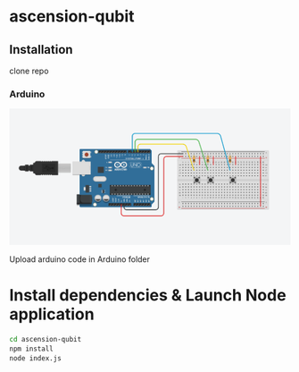 # ascension-qubit

## Installation

clone repo

### Arduino
![montage arduino](montage.png)

Upload arduino code in Arduino folder


# Install dependencies & Launch Node application
```bash
cd ascension-qubit
npm install
node index.js
```